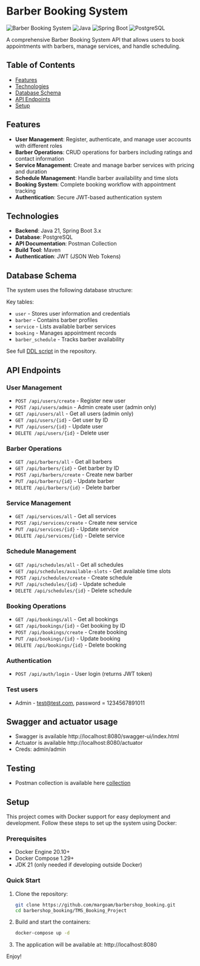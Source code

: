 # Barber Booking System

![Barber Booking System](https://img.shields.io/badge/status-active-success.svg)
![Java](https://img.shields.io/badge/language-Java-blue.svg)
![Spring Boot](https://img.shields.io/badge/framework-Spring%20Boot-green.svg)
![PostgreSQL](https://img.shields.io/badge/database-PostgreSQL-informational.svg)

A comprehensive Barber Booking System API that allows users to book appointments with barbers, manage services, and handle scheduling.

## Table of Contents
- [Features](#features)
- [Technologies](#technologies)
- [Database Schema](#database-schema)
- [API Endpoints](#api-endpoints)
- [Setup](#setup)

## Features

- **User Management**: Register, authenticate, and manage user accounts with different roles
- **Barber Operations**: CRUD operations for barbers including ratings and contact information
- **Service Management**: Create and manage barber services with pricing and duration
- **Schedule Management**: Handle barber availability and time slots
- **Booking System**: Complete booking workflow with appointment tracking
- **Authentication**: Secure JWT-based authentication system

## Technologies

- **Backend**: Java 21, Spring Boot 3.x
- **Database**: PostgreSQL
- **API Documentation**: Postman Collection
- **Build Tool**: Maven
- **Authentication**: JWT (JSON Web Tokens)

## Database Schema

The system uses the following database structure:

Key tables:
- `user` - Stores user information and credentials
- `barber` - Contains barber profiles
- `service` - Lists available barber services
- `booking` - Manages appointment records
- `barber_schedule` - Tracks barber availability

See full [DDL script](TMS_Booking_Project/docker/init/db_ddl.sql) in the repository.

## API Endpoints

### User Management
- `POST /api/users/create` - Register new user
- `POST /api/users/admin` - Admin create user (admin only)
- `GET /api/users/all` - Get all users (admin only)
- `GET /api/users/{id}` - Get user by ID
- `PUT /api/users/{id}` - Update user
- `DELETE /api/users/{id}` - Delete user

### Barber Operations
- `GET /api/barbers/all` - Get all barbers
- `GET /api/barbers/{id}` - Get barber by ID
- `POST /api/barbers/create` - Create new barber
- `PUT /api/barbers/{id}` - Update barber
- `DELETE /api/barbers/{id}` - Delete barber

### Service Management
- `GET /api/services/all` - Get all services
- `POST /api/services/create` - Create new service
- `PUT /api/services/{id}` - Update service
- `DELETE /api/services/{id}` - Delete service

### Schedule Management
- `GET /api/schedules/all` - Get all schedules
- `GET /api/schedules/available-slots` - Get available time slots
- `POST /api/schedules/create` - Create schedule
- `PUT /api/schedules/{id}` - Update schedule
- `DELETE /api/schedules/{id}` - Delete schedule

### Booking Operations
- `GET /api/bookings/all` - Get all bookings
- `GET /api/bookings/{id}` - Get booking by ID
- `POST /api/bookings/create` - Create booking
- `PUT /api/bookings/{id}` - Update booking
- `DELETE /api/bookings/{id}` - Delete booking

### Authentication
- `POST /api/auth/login` - User login (returns JWT token)

### Test users
- Admin - test@test.com, password = 1234567891011

## Swagger and actuator usage

- Swagger is available http://localhost:8080/swagger-ui/index.html
- Actuator is available http://localhost:8080/actuator
- Creds: admin/admin

## Testing

- Postman collection is available here [collection](TMS_Booking_Project/docs/Barber%20Booking%20Diploma.postman_collection.json)

## Setup

This project comes with Docker support for easy deployment and development. Follow these steps to set up the system using Docker:

### Prerequisites
- Docker Engine 20.10+
- Docker Compose 1.29+
- JDK 21 (only needed if developing outside Docker)

### Quick Start
1. Clone the repository:
   ```bash
   git clone https://github.com/margoam/barbershop_booking.git
   cd barbershop_booking/TMS_Booking_Project
2. Build and start the containers:
    ```bash
   docker-compose up -d
3. The application will be available at:
   http://localhost:8080

Enjoy!
